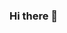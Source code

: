 ### Hi there 👋

<!--
**parvezkhan0/parvezkhan0** is a ✨ _special_ ✨ repository because its `README.md` (this file) appears on your GitHub profile.

Here are some ideas to get you started:

- 🔭 I’m currently working on Machine Learning
- 🌱 I’m currently learning Data Science
- 👯 I’m looking to collaborate on Machine Learning
- 🤔 I’m looking for help with ...
- 💬 Ask me about Python
- 📫 How to reach me: ...
- 😄 Pronouns: Parvez Khan
- ⚡ Fun fact: I have 1718 rating on Codeforces
-->
